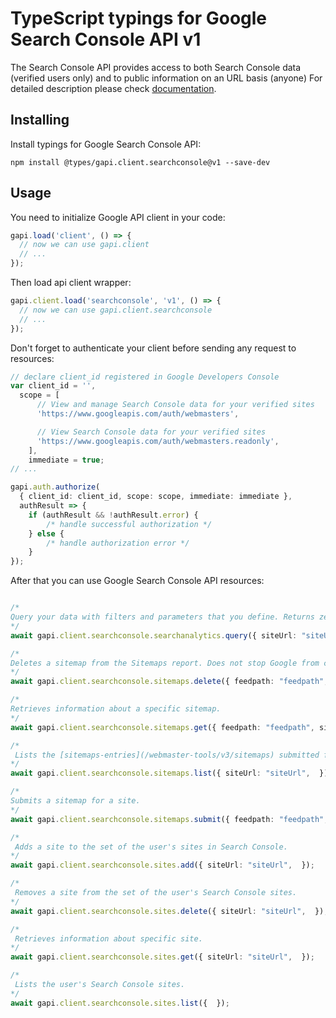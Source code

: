 # TypeScript typings for Google Search Console API v1

The Search Console API provides access to both Search Console data (verified users only) and to public information on an URL basis (anyone)
For detailed description please check [documentation](https://developers.google.com/webmaster-tools/search-console-api/).

## Installing

Install typings for Google Search Console API:

```
npm install @types/gapi.client.searchconsole@v1 --save-dev
```

## Usage

You need to initialize Google API client in your code:

```typescript
gapi.load('client', () => {
  // now we can use gapi.client
  // ...
});
```

Then load api client wrapper:

```typescript
gapi.client.load('searchconsole', 'v1', () => {
  // now we can use gapi.client.searchconsole
  // ...
});
```

Don't forget to authenticate your client before sending any request to resources:

```typescript
// declare client_id registered in Google Developers Console
var client_id = '',
  scope = [ 
      // View and manage Search Console data for your verified sites
      'https://www.googleapis.com/auth/webmasters',

      // View Search Console data for your verified sites
      'https://www.googleapis.com/auth/webmasters.readonly',
    ],
    immediate = true;
// ...

gapi.auth.authorize(
  { client_id: client_id, scope: scope, immediate: immediate },
  authResult => {
    if (authResult && !authResult.error) {
        /* handle successful authorization */
    } else {
        /* handle authorization error */
    }
});
```

After that you can use Google Search Console API resources:

```typescript

/*
Query your data with filters and parameters that you define. Returns zero or more rows grouped by the row keys that you define. You must define a date range of one or more days. When date is one of the group by values, any days without data are omitted from the result list. If you need to know which days have data, issue a broad date range query grouped by date for any metric, and see which day rows are returned.
*/
await gapi.client.searchconsole.searchanalytics.query({ siteUrl: "siteUrl",  });

/*
Deletes a sitemap from the Sitemaps report. Does not stop Google from crawling this sitemap or the URLs that were previously crawled in the deleted sitemap.
*/
await gapi.client.searchconsole.sitemaps.delete({ feedpath: "feedpath", siteUrl: "siteUrl",  });

/*
Retrieves information about a specific sitemap.
*/
await gapi.client.searchconsole.sitemaps.get({ feedpath: "feedpath", siteUrl: "siteUrl",  });

/*
 Lists the [sitemaps-entries](/webmaster-tools/v3/sitemaps) submitted for this site, or included in the sitemap index file (if `sitemapIndex` is specified in the request).
*/
await gapi.client.searchconsole.sitemaps.list({ siteUrl: "siteUrl",  });

/*
Submits a sitemap for a site.
*/
await gapi.client.searchconsole.sitemaps.submit({ feedpath: "feedpath", siteUrl: "siteUrl",  });

/*
 Adds a site to the set of the user's sites in Search Console.
*/
await gapi.client.searchconsole.sites.add({ siteUrl: "siteUrl",  });

/*
 Removes a site from the set of the user's Search Console sites.
*/
await gapi.client.searchconsole.sites.delete({ siteUrl: "siteUrl",  });

/*
 Retrieves information about specific site.
*/
await gapi.client.searchconsole.sites.get({ siteUrl: "siteUrl",  });

/*
 Lists the user's Search Console sites.
*/
await gapi.client.searchconsole.sites.list({  });
```
